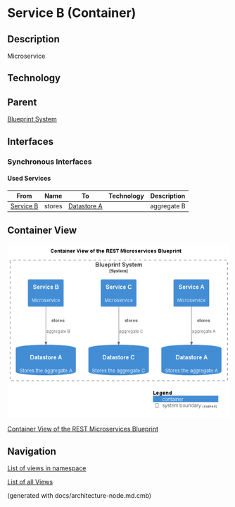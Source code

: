 # Service B (Container)
## Description
Microservice

## Technology


## Parent
[Blueprint System](../../../../../software-development/architecture/blueprint/microservices/rest/system.md)

## Interfaces

### Synchronous Interfaces

#### Used Services

| From | Name | To | Technology | Description |
|---|---|---|---|---|
| [Service B](../../../../../software-development/architecture/blueprint/microservices/rest/service-b.md) | stores | [Datastore A](../../../../../software-development/architecture/blueprint/microservices/rest/datastore-b.md) |  | aggregate B |

## Container View
![Container View of the REST Microservices Blueprint](../../../../../software-development/architecture/blueprint/microservices/rest/container-view.png)

[Container View of the REST Microservices Blueprint](../../../../../software-development/architecture/blueprint/microservices/rest/container-view.md)


## Navigation
[List of views in namespace](./views-in-namespace.md)

[List of all Views](../../../../../views.md)

(generated with docs/architecture-node.md.cmb)
